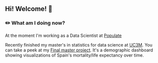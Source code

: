 ## Hi! Welcome! 🎈

### ✏️ What am I doing now?

At the moment I'm working as a Data Scientist at [Populate](https://populate.tools)

Recently finished my master's in statistics for data science at [UC3M](https://uc3m.es). You can take a peek at my [Final master project](https://github.com/dreth/tfm_uc3m). It's a demographic dashboard showing visualizations of Spain's mortality/life expectancy over time.
